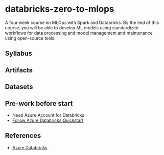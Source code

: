 # databricks-zero-to-mlops

A four week course on MLOps with Spark and Databricks.  By the end of this course, you will be able to develop ML models using standardized workflows for data processing and model management and maintenance using open-source tools.

## Syllabus

## Artifacts

## Datasets

## Pre-work before start

* Need Azure Account for Databricks
* [Follow Azure Databricks Quickstart](https://docs.microsoft.com/en-us/azure/databricks/scenarios/quickstart-create-databricks-workspace-portal?tabs=azure-portal)

## References

* [Azure Databricks](https://azure.microsoft.com/en-us/services/databricks/)
